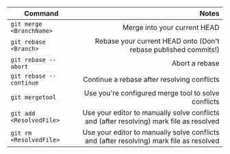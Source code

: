 | Command                               | Notes                                                                                     |
| ------------------------------------- | -----------------------------------------------------------------------------------------:|
| `git merge <BranchName>`              | Merge <Branch> into your current HEAD                                                     |
| `git rebase <Branch>`                 | Rebase your current HEAD onto <Branch> (Don't rebase published commits!)                  |
| `git rebase --abort`                  | Abort a rebase                                                                            |
| `git rebase --continue`               | Continue a rebase after resolving conflicts                                               |
| `git mergetool`                       | Use you're configured merge tool to solve conflicts                                       |
| `git add <ResolvedFile>`              | Use your editor to manually solve conflicts and (after resolving) mark file as resolved   |
| `git rm <ResolvedFile>`               | Use your editor to manually solve conflicts and (after resolving) mark file as resolved   |

